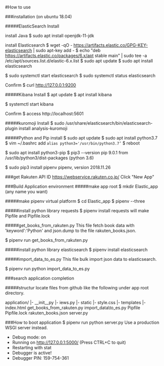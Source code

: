 #How to use

###installation (on ubuntu 18.04)

#####ElasticSearch Install

install Java
$ sudo apt install openjdk-11-jdk

install Elasticsearch
$ wget -qO - https://artifacts.elastic.co/GPG-KEY-elasticsearch | sudo apt-key add -
$ echo "deb https://artifacts.elastic.co/packages/6.x/apt stable main" | sudo tee -a /etc/apt/sources.list.d/elastic-6.x.list
$ sudo apt update
$ sudo apt install elasticsearch

$ sudo systemctl start elasticsearch
$ sudo systemctl status elasticsearch

Confirm
$ curl http://127.0.0.1:9200

#####Kibana Install
$ apt update
$ apt install kibana

$ systemctl start kibana

Confirm
$ access http://localhost:5601

#####kuromoji Install
$ sudo /usr/share/elasticsearch/bin/elasticsearch-plugin install analysis-kuromoji

#####Python and Pip install
$ sudo apt update
$ sudo apt install python3.7
$ vim ~/.bashrc
add `alias python3='/usr/bin/python3.7’`
$ reboot

$ sudo apt install python3-pip
$ pip3 --version
pip 9.0.1 from /usr/lib/python3/dist-packages (python 3.6)

$ sudo pip3 install pipenv
pipenv, version 2018.11.26

###get Rakuten API ID
https://webservice.rakuten.co.jp/
Click "New App"

###Build Application environment
#####make app root
$ mkdir Elastic_app (any name you want)

#####make pipenv virtual platform
$ cd Elastic_app
$ pipenv --three

#####install python library requests
$ pipenv install requests
will make Pipfile and Pipfile.lock

#####get_books_from_rakuten.py
This file fetch book data with 'keyword':'Python' and json.dump to the file rakuten_books.json.

$ pipenv run get_books_from_rakuten.py

#####install python library elasticsearch
$ pipenv install elasticsearch

#####import_data_to_es.py
This file bulk import json data to elasticsearch.

$ pipenv run python import_data_to_es.py


###search application completion

#####structur
locate files from github like the following under app root directory.

application/
    |- __init__py
    |- iews.py
    |- static
        |- style.css
    |- templates
        |- index.html
get_books_from_rakuten.py
import_data\to_es.py
Pipfile
Pipfile.lock
rakuten_books.json
server.py




###How to boot application
$ pipenv run python server.py
   Use a production WSGI server instead.
 * Debug mode: on
 * Running on http://127.0.0.1:5000/ (Press CTRL+C to quit)
 * Restarting with stat
 * Debugger is active!
 * Debugger PIN: 159-754-361



